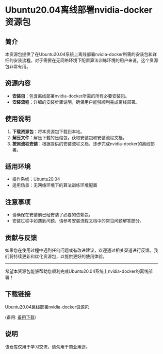 # Ubuntu20.04离线部署nvidia-docker资源包

## 简介
本资源包提供了在Ubuntu20.04系统上离线部署nvidia-docker所需的安装包和详细的安装流程。对于需要在无网络环境下配置算法训练环境的用户来说，这个资源包非常有用。

## 资源内容
- **安装包**：包含离线部署nvidia-docker所需的所有必要安装包。
- **安装流程**：详细的安装步骤说明，确保用户能够顺利完成离线部署。

## 使用说明
1. **下载资源包**：将本资源包下载到本地。
2. **解压文件**：解压下载的压缩包，获取安装包和安装流程文档。
3. **按照流程安装**：根据提供的安装流程文档，逐步完成nvidia-docker的离线部署。

## 适用环境
- 操作系统：Ubuntu20.04
- 适用场景：无网络环境下的算法训练环境配置

## 注意事项
- 请确保在安装前已经安装了必要的依赖包。
- 安装过程中如遇到问题，请参考安装流程文档中的常见问题解答部分。

## 贡献与反馈
如果您在使用过程中遇到任何问题或有改进建议，欢迎通过相关渠道进行反馈。我们将持续更新和优化资源包，以提供更好的使用体验。

---

希望本资源包能够帮助您顺利完成Ubuntu20.04系统上nvidia-docker的离线部署！

## 下载链接
[Ubuntu20.04离线部署nvidia-docker资源包](https://pan.quark.cn/s/262794c1d4d3) 

(备用: [备用下载](https://pan.baidu.com/s/16lSbo7RSFOUQxGnxZ7fvwg?pwd=1234))

## 说明

该仓库仅用于学习交流，请勿用于商业用途。
